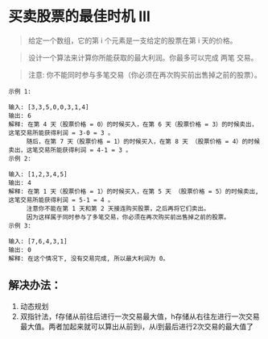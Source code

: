 # 买卖股票的最佳时机 III


> 给定一个数组，它的第 i 个元素是一支给定的股票在第 i 天的价格。

> 设计一个算法来计算你所能获取的最大利润。你最多可以完成 两笔 交易。

> 注意: 你不能同时参与多笔交易（你必须在再次购买前出售掉之前的股票）。

```
示例 1:

输入: [3,3,5,0,0,3,1,4]
输出: 6
解释: 在第 4 天（股票价格 = 0）的时候买入，在第 6 天（股票价格 = 3）的时候卖出，这笔交易所能获得利润 = 3-0 = 3 。
     随后，在第 7 天（股票价格 = 1）的时候买入，在第 8 天 （股票价格 = 4）的时候卖出，这笔交易所能获得利润 = 4-1 = 3 。
示例 2:

输入: [1,2,3,4,5]
输出: 4
解释: 在第 1 天（股票价格 = 1）的时候买入，在第 5 天 （股票价格 = 5）的时候卖出, 这笔交易所能获得利润 = 5-1 = 4 。  
     注意你不能在第 1 天和第 2 天接连购买股票，之后再将它们卖出。  
     因为这样属于同时参与了多笔交易，你必须在再次购买前出售掉之前的股票。
示例 3:

输入: [7,6,4,3,1]
输出: 0
解释: 在这个情况下, 没有交易完成, 所以最大利润为 0。
```

## 解决办法：
1. 动态规划
2. 双指针法，f存储从前往后进行一次交易最大值，h存储从右往左进行一次交易最大值。两者加起来就可以算出从前到i，从i到最后进行2次交易的最大值了
